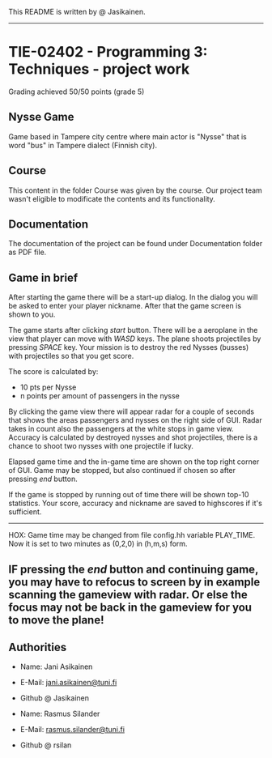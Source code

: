 This README is written by @ Jasikainen.
***
# TIE-02402 - Programming 3: Techniques - project work
Grading achieved 50/50 points (grade 5)
## Nysse Game
Game based in Tampere city centre where main actor is "Nysse" that is word "bus" in Tampere dialect (Finnish city).

## Course
This content in the folder Course was given by the course. Our project team wasn't eligible to modificate the contents and its functionality.

## Documentation
The documentation of the project can be found under Documentation folder as PDF file.

## Game in brief
After starting the game there will be a start-up dialog. In the dialog you will be asked to enter your player nickname.
After that the game screen is shown to you. 

The game starts after clicking *start* button. There will be a aeroplane in the view that player
can move with *WASD* keys. The plane shoots projectiles by pressing *SPACE* key.
Your mission is to destroy the red Nysses (busses) with projectiles so that you get score. 

The score is calculated by:
* 10 pts per Nysse
* n points per amount of passengers in the nysse

By clicking the game view there will appear radar for a couple of seconds that shows the areas passengers and nysses on the right side of GUI.
Radar takes in count also the passengers at the white stops in game view.
Accuracy is calculated by destroyed nysses and shot projectiles, there is a chance to shoot two nysses with one projectile if lucky.

Elapsed game time and the in-game time are shown on the top right corner of GUI.
Game may be stopped, but also continued if chosen so after pressing *end* button.

If the game is stopped by running out of time there will be shown top-10 statistics.
Your score, accuracy and nickname are saved to highscores if it's sufficient.

---
HOX:
Game time may be changed from file config.hh variable PLAY_TIME. Now it is set to two minutes as (0,2,0) in (h,m,s) form.

IF pressing the *end* button and continuing game, you may have to refocus to screen by in example scanning the gameview with radar.
Or else the focus may not be back in the gameview for you to move the plane!
---

## Authorities
* Name: Jani Asikainen
* E-Mail: jani.asikainen@tuni.fi
* Github @ Jasikainen

* Name: Rasmus Silander
* E-Mail: rasmus.silander@tuni.fi
* Github @ rsilan
